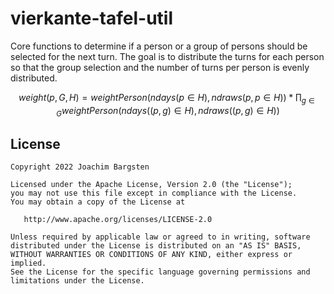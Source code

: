 # vierkante-tafel-util

Core functions to determine if a person or a group of persons should be selected for the
next turn. The goal is to distribute the turns for each person so that the group
selection and the number of turns per person is evenly distributed.


$$weight(p, G, H) = weightPerson(ndays(p \in H), ndraws(p, p \in H)) * \prod_{g \in G} weightPerson(ndays((p, g) \in H), ndraws((p, g) \in H))$$

## License

```
Copyright 2022 Joachim Bargsten

Licensed under the Apache License, Version 2.0 (the "License");
you may not use this file except in compliance with the License.
You may obtain a copy of the License at

   http://www.apache.org/licenses/LICENSE-2.0

Unless required by applicable law or agreed to in writing, software
distributed under the License is distributed on an "AS IS" BASIS,
WITHOUT WARRANTIES OR CONDITIONS OF ANY KIND, either express or implied.
See the License for the specific language governing permissions and
limitations under the License.
```
